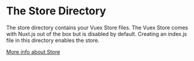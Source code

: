 # The Store Directory

The store directory contains your Vuex Store files. The Vuex Store comes with Nuxt.js out of the box but is disabled by default. Creating an index.js file in this directory enables the store.

[More info about Store](https://nuxtjs.org/guide/vuex-store)
